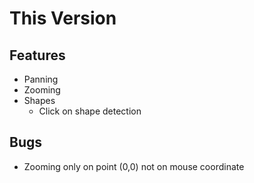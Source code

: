 # This Version 

## Features

- Panning
- Zooming
- Shapes
    - Click on shape detection

## Bugs

- Zooming only on point (0,0) not on mouse coordinate